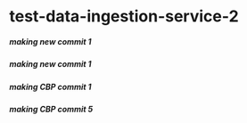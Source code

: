 # test-data-ingestion-service-2
##### making new commit 1
##### making new commit 1
##### making CBP commit 1
##### making CBP commit 5